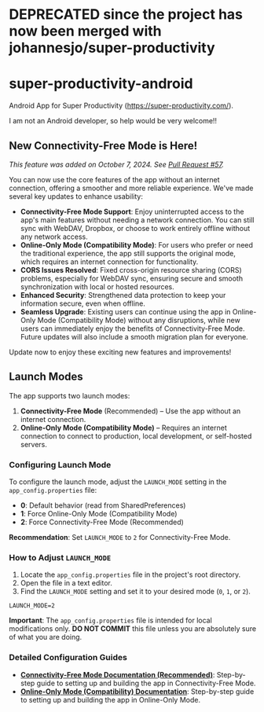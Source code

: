 # DEPRECATED since the project has now been merged with johannesjo/super-productivity

# super-productivity-android

Android App for Super Productivity (https://super-productivity.com/).

I am not an Android developer, so help would be very welcome!!

## New Connectivity-Free Mode is Here!

*This feature was added on October 7, 2024. See [Pull Request #57](https://github.com/johannesjo/super-productivity-android/pull/57).*

You can now use the core features of the app without an internet connection, offering a smoother and more reliable experience. We've made several key updates to enhance usability:

- **Connectivity-Free Mode Support**: Enjoy uninterrupted access to the app's main features without needing a network connection. You can still sync with WebDAV, Dropbox, or choose to work entirely offline without any network access.
- **Online-Only Mode (Compatibility Mode)**: For users who prefer or need the traditional experience, the app still supports the original mode, which requires an internet connection for functionality.
- **CORS Issues Resolved**: Fixed cross-origin resource sharing (CORS) problems, especially for WebDAV sync, ensuring secure and smooth synchronization with local or hosted resources.
- **Enhanced Security**: Strengthened data protection to keep your information secure, even when offline.
- **Seamless Upgrade**: Existing users can continue using the app in Online-Only Mode (Compatibility Mode) without any disruptions, while new users can immediately enjoy the benefits of Connectivity-Free Mode. Future updates will also include a smooth migration plan for everyone.

Update now to enjoy these exciting new features and improvements!

## Launch Modes

The app supports two launch modes:

1. **Connectivity-Free Mode** (Recommended) – Use the app without an internet connection.
2. **Online-Only Mode (Compatibility Mode)** – Requires an internet connection to connect to production, local development, or self-hosted servers.

### Configuring Launch Mode

To configure the launch mode, adjust the `LAUNCH_MODE` setting in the `app_config.properties` file:

- **0**: Default behavior (read from SharedPreferences)
- **1**: Force Online-Only Mode (Compatibility Mode)
- **2**: Force Connectivity-Free Mode (Recommended)

**Recommendation**: Set `LAUNCH_MODE` to `2` for Connectivity-Free Mode.

### How to Adjust `LAUNCH_MODE`

1. Locate the `app_config.properties` file in the project's root directory.
2. Open the file in a text editor.
3. Find the `LAUNCH_MODE` setting and set it to your desired mode (`0`, `1`, or `2`).

```properties
LAUNCH_MODE=2
```

**Important**: The `app_config.properties` file is intended for local modifications only. **DO NOT COMMIT** this file unless you are absolutely sure of what you are doing.

### Detailed Configuration Guides

- **[Connectivity-Free Mode Documentation (Recommended)](./README_OFFLINE.md)**: Step-by-step guide to setting up and building the app in Connectivity-Free Mode.
- **[Online-Only Mode (Compatibility) Documentation](./README_ONLINE.md)**: Step-by-step guide to setting up and building the app in Online-Only Mode.
